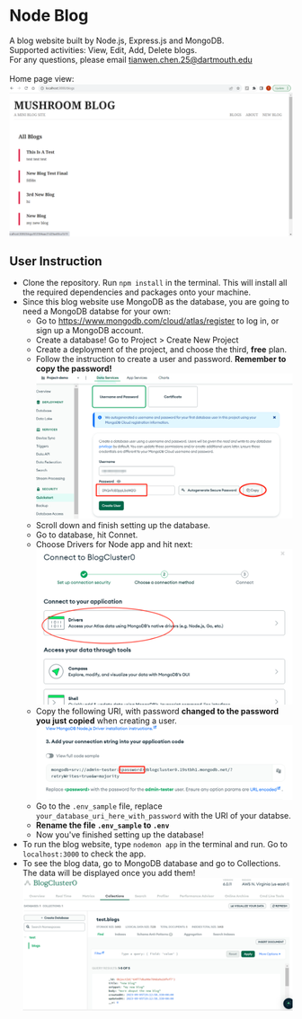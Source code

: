 # Node Blog 
A blog website built by Node.js, Express.js and MongoDB.\
Supported activities: View, Edit, Add, Delete blogs.\
For any questions, please email tianwen.chen.25@dartmouth.edu\
\
Home page view:
![Alt text](image.png)

## User Instruction
* Clone the repository. Run `npm install` in the terminal. This will install all the required dependencies and packages onto your machine.
* Since this blog website use MongoDB as the database, you are going to need a MongoDB databse for your own:
    * Go to https://www.mongodb.com/cloud/atlas/register to log in, or sign up a MongoDB account. 
    * Create a database! Go to Project > Create New Project
    * Create a deployment of the project, and choose the third, **free** plan.
    * Follow the instruction to create a user and password. **Remember to copy the password!**
    ![Alt text](image-1.png)
    * Scroll down and finish setting up the database.
    * Go to database, hit Connet.
    * Choose Drivers for Node app and hit next: 
    ![Alt text](image-2.png)
    * Copy the following URI, with password **changed to the password you just copied** when creating a user.
    ![Alt text](image-3.png)
    * Go to the `.env_sample` file, replace `your_database_uri_here_with_password` with the URI of your databse.
    * **Rename the file `.env_sample` to `.env`**
    * Now you've finished setting up the database!
* To run the blog website, type `nodemon app` in the terminal and run. Go to `localhost:3000` to check the app.
* To see the blog data, go to MongoDB database and go to Collections. The data will be displayed once you add them!
![Alt text](image-4.png)